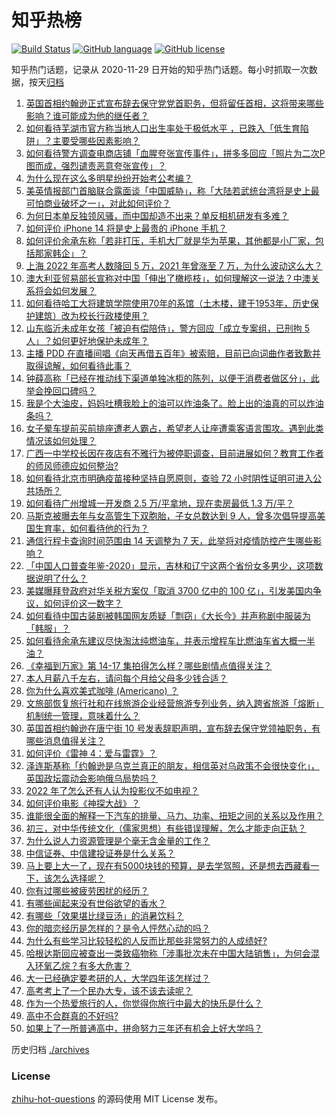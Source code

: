 # 知乎热榜
[![Build Status](https://github.com/ToWeLong/zhihu-hot-questions/workflows/CI/badge.svg)](https://github.com/ToWeLong/zhihu-hot-questions/actions)
[![GitHub language](https://img.shields.io/badge/language-golang-orange.svg)](https://golang.org/)
[![GitHub license](https://img.shields.io/github/license/ToWeLong/zhihu-hot-questions)](https://github.com/ToWeLong/zhihu-hot-questions/blob/main/LICENSE)

知乎热门话题，记录从 2020-11-29 日开始的知乎热门话题。每小时抓取一次数据，按天[归档](./archives)

<!-- BEGIN -->

1. [英国首相约翰逊正式宣布辞去保守党党首职务，但将留任首相，这将带来哪些影响？谁可能成为他的继任者？](https://www.zhihu.com/question/542041676)
1. [如何看待芜湖市官方称当地人口出生率处于极低水平 ，已跌入「低生育陷阱」？主要受哪些因素影响？](https://www.zhihu.com/question/541912251)
1. [如何看待警方调查电商店铺「血腥夸张宣传事件」，拼多多回应「照片为二次P图而成，强烈谴责恶意夸张宣传」？](https://www.zhihu.com/question/541824876)
1. [为什么现在这么多明星纷纷开始考公考编？](https://www.zhihu.com/question/541998802)
1. [美英情报部门首脑联合露面谈「中国威胁」，称「大陆若武统台湾将是史上最可怕商业破坏之一」，对此如何评价？](https://www.zhihu.com/question/541995844)
1. [为何日本单反独领风骚，而中国却造不出来？单反相机研发有多难？](https://www.zhihu.com/question/541007912)
1. [如何评价 iPhone 14 将是史上最贵的 iPhone 手机？](https://www.zhihu.com/question/541431323)
1. [如何评价余承东称「若非打压，手机大厂就是华为苹果，其他都是小厂家，包括那家韩企」？](https://www.zhihu.com/question/542030261)
1. [上海 2022 年高考人数降回 5 万，2021 年曾涨至 7 万，为什么波动这么大？](https://www.zhihu.com/question/536515103)
1. [澳大利亚贸易部长宣称对中国「伸出了橄榄枝」，如何理解这一说法？中澳关系将会如何发展？](https://www.zhihu.com/question/541854849)
1. [如何看待哈工大将建筑学院使用70年的系馆（土木楼，建于1953年，历史保护建筑）改为校长行政楼使用？](https://www.zhihu.com/question/541914143)
1. [山东临沂未成年女孩「被迫有偿陪侍」，警方回应「成立专案组，已刑拘 5 人」？如何更好地保护未成年？](https://www.zhihu.com/question/541819747)
1. [主播 PDD 在直播间唱《向天再借五百年》被索赔，目前已向词曲作者致歉并取得谅解，如何看待此事？](https://www.zhihu.com/question/540769355)
1. [钟薛高称「已经在推动线下渠道单独冰柜的陈列，以便于消费者做区分」，此举会挽回口碑吗？](https://www.zhihu.com/question/542026796)
1. [我是个大油皮，妈妈吐槽我脸上的油可以炸油条了。脸上出的油真的可以炸油条吗？](https://www.zhihu.com/question/541114995)
1. [女子晕车提前买前排座遭老人霸占，希望老人让座遭乘客语言围攻。遇到此类情况该如何处理？](https://www.zhihu.com/question/542042108)
1. [广西一中学校长因在夜店有不雅行为被停职调查，目前进展如何？教育工作者的师风师德应如何整治?](https://www.zhihu.com/question/541642810)
1. [如何看待北京市明确疫苗接种坚持自愿原则，查验 72 小时阴性证明可进入公共场所？](https://www.zhihu.com/question/542100695)
1. [如何看待广州增城一开发商 2.5 万/平拿地，现在卖房最低 1.3 万/平？](https://www.zhihu.com/question/541660574)
1. [马斯克被曝去年与女高管生下双胞胎，子女总数达到 9 人，曾多次倡导提高美国生育率，如何看待他的行为？](https://www.zhihu.com/question/541994927)
1. [通信行程卡查询时间范围由 14 天调整为 7 天，此举将对疫情防控产生哪些影响？](https://www.zhihu.com/question/542106168)
1. [「中国人口普查年鉴-2020」显示，吉林和辽宁这两个省份女多男少，这项数据说明了什么？](https://www.zhihu.com/question/541983313)
1. [美媒曝拜登政府对华关税方案仅「取消 3700 亿中的 100 亿」，引发美国内争议，如何评价这一数字？](https://www.zhihu.com/question/541977809)
1. [如何看待中国古装剧被韩国网友质疑「剽窃」《大长今》并声称剧中服装为「韩服」？](https://www.zhihu.com/question/541690617)
1. [如何看待余承东建议尽快淘汰纯燃油车，并表示增程车比燃油车省大概一半油？](https://www.zhihu.com/question/542015623)
1. [《幸福到万家》第 14-17 集拍得怎么样？哪些剧情点值得关注？](https://www.zhihu.com/question/541884379)
1. [本人月薪八千左右，请问每个月给父母多少钱合适？](https://www.zhihu.com/question/518281473)
1. [你为什么喜欢美式咖啡 (Americano) ？](https://www.zhihu.com/question/386327748)
1. [文旅部恢复旅行社和在线旅游企业经营旅游专列业务，纳入跨省旅游「熔断」机制统一管理，意味着什么？](https://www.zhihu.com/question/542062077)
1. [英国首相约翰逊在唐宁街 10 号发表辞职声明，宣布辞去保守党领袖职务，有哪些消息值得关注？](https://www.zhihu.com/question/542071930)
1. [如何评价《雷神 4：爱与雷霆》？](https://www.zhihu.com/question/371955298)
1. [泽连斯基称「约翰逊是乌克兰真正的朋友，相信英对乌政策不会很快变化」，英国政坛震动会影响俄乌局势吗？](https://www.zhihu.com/question/542102371)
1. [2022 年了怎么还有人认为投影仪不如电视？](https://www.zhihu.com/question/538802616)
1. [如何评价电影《神探大战》？](https://www.zhihu.com/question/392094610)
1. [谁能很全面的解释一下汽车的排量、马力、功率、扭矩之间的关系以及作用？](https://www.zhihu.com/question/268735662)
1. [初三，对中华传统文化（儒家思想）有些错误理解，怎么才能走向正轨？](https://www.zhihu.com/question/541849615)
1. [为什么说人力资源管理是个毫无含金量的工作？](https://www.zhihu.com/question/331983271)
1. [中信证券、中信建投证券是什么关系？](https://www.zhihu.com/question/34170756)
1. [马上要上大一了，现在有5000块钱的预算，是去学驾照，还是想去西藏看一下，该怎么选择呢？](https://www.zhihu.com/question/541967180)
1. [你有过哪些被疲劳困扰的经历？](https://www.zhihu.com/question/541992183)
1. [有哪些闻起来没有世俗欲望的香水？](https://www.zhihu.com/question/456227613)
1. [有哪些「效果堪比绿豆汤」的消暑饮料？](https://www.zhihu.com/question/540199011)
1. [你的暗恋经历是怎样的？是令人怦然心动的吗？](https://www.zhihu.com/question/541677170)
1. [为什么有些学习比较轻松的人反而比那些非常努力的人成绩好?](https://www.zhihu.com/question/542023056)
1. [哈根达斯回应被查出一类致癌物称「涉事批次未在中国大陆销售」，为何会混入环氧乙烷？有多大危害？](https://www.zhihu.com/question/542024026)
1. [大一已经确定要考研的人，大学四年该怎样过？](https://www.zhihu.com/question/265939871)
1. [高考考上了一个民办大专，该不该去读呢？](https://www.zhihu.com/question/541916097)
1. [作为一个热爱旅行的人，你觉得你旅行中最大的快乐是什么？](https://www.zhihu.com/question/540886298)
1. [高中不合群真的不好吗?](https://www.zhihu.com/question/541916702)
1. [如果上了一所普通高中，拼命努力三年还有机会上好大学吗？](https://www.zhihu.com/question/541993620)

<!-- END -->

历史归档 [./archives](./archives)


### License
[zhihu-hot-questions](https://github.com/towelong/zhihu-hot-questions) 的源码使用 MIT License 发布。